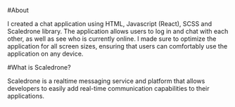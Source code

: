 #About 

I created a chat application using HTML, Javascript (React), SCSS and Scaledrone library. The application allows users to log in and chat with each other, as well as see who is currently online. I made sure to optimize the application for all screen sizes, ensuring that users can comfortably use the application on any device.

#What is Scaledrone?

Scaledrone is a realtime messaging service and platform that allows developers to easily add real-time communication capabilities to their applications.
